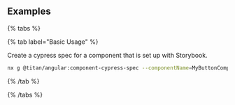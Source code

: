 ## Examples

{% tabs %}

{% tab label="Basic Usage" %}

Create a cypress spec for a component that is set up with Storybook.

```bash
nx g @titan/angular:component-cypress-spec --componentName=MyButtonComponent --componentPath=libs/ui/src/lib/button/button.component.ts --componentFileName=button.component --projectName=ui --projectPath=libs/ui
```

{% /tab %}

{% /tabs %}
